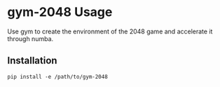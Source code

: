 # gym-2048 Usage
Use gym to create the environment of the 2048 game and accelerate it through numba.
## Installation
```
pip install -e /path/to/gym-2048
```